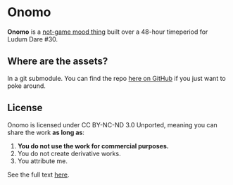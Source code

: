 
# Onomo

**Onomo** is a [not-game mood thing](http://www.ludumdare.com/compo/ludum-dare-30/?action=preview&uid=14542) built over a 48-hour timeperiod for Ludum Dare #30.

## Where are the assets?

In a git submodule. You can find the repo [here on GitHub](https://github.com/komiga/ld30-onomo-assets) if you just want to poke around.

## License

Onomo is licensed under CC BY-NC-ND 3.0 Unported, meaning you can share the work **as long as**:

1. **You do not use the work for commercial purposes.**
2. You do not create derivative works.
3. You attribute me.

See the full text [here](http://creativecommons.org/licenses/by-nc-nd/3.0/).
